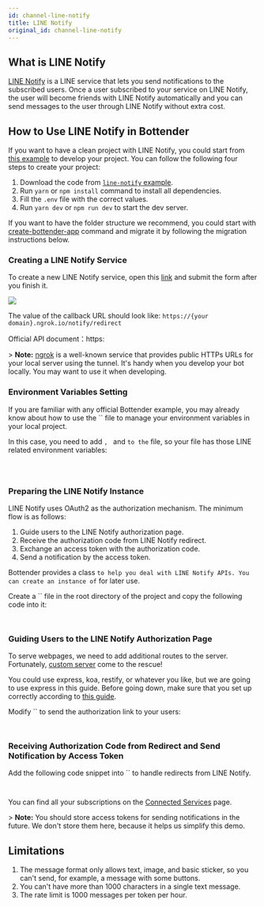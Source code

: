 ```yaml
---
id: channel-line-notify
title: LINE Notify
original_id: channel-line-notify
---
```

## What is LINE Notify

[LINE Notify](https://notify-bot.line.me) is a LINE service that lets you send notifications to the subscribed users. Once a user subscribed to your service on LINE Notify, the user will become friends with LINE Notify automatically and you can send messages to the user through LINE Notify without extra cost.

## How to Use LINE Notify in Bottender

If you want to have a clean project with LINE Notify, you could start from [this example](https://github.com/Yoctol/bottender/tree/master/examples/line-notify) to develop your project. You can follow the following four steps to create your project:

1.  Download the code from [`line-notify` example](https://github.com/Yoctol/bottender/tree/master/examples/line-notify).
2.  Run `yarn` or `npm install` command to install all dependencies.
3.  Fill the `.env` file with the correct values.
4.  Run `yarn dev` or `npm run dev` to start the dev server.

If you want to have the folder structure we recommend, you could start with [create-bottender-app](getting-started.md#create-a-new-bottender-app) command and migrate it by following the migration instructions below.

### Creating a LINE Notify Service

To create a new LINE Notify service, open this [link](https://notify-bot.line.me/my/services/new) and submit the form after you finish it.

![](https://user-images.githubusercontent.com/3382565/74317707-da4baa80-4db6-11ea-93b0-68b5e6f2c8a9.png)

The value of the callback URL should look like: `https://{your domain}.ngrok.io/notify/redirect`

Official API document：https:

&gt; **Note:** [ngrok](https://ngrok.com/) is a well-known service that provides public HTTPs URLs for your local server using the tunnel. It's handy when you develop your bot locally. You may want to use it when developing.

### Environment Variables Setting

If you are familiar with any official Bottender example, you may already know about how to use the `` file to manage your environment variables in your local project.

In this case, you need to add ``, `` and `` to the `` file, so your file has those LINE related environment variables:

```



```

### Preparing the LINE Notify Instance

LINE Notify uses OAuth2 as the authorization mechanism. The minimum flow is as follows:

1.  Guide users to the LINE Notify authorization page.
2.  Receive the authorization code from LINE Notify redirect.
3.  Exchange an access token with the authorization code.
4.  Send a notification by the access token.

Bottender provides a class `` to help you deal with LINE Notify APIs. You can create an instance of `` for later use.

Create a `` file in the root directory of the project and copy the following code into it:

```js



```

### Guiding Users to the LINE Notify Authorization Page

To serve webpages, we need to add additional routes to the server. Fortunately, [custom server](advanced-guides-custom-server.md#the-concept) come to the rescue!

You could use express, koa, restify, or whatever you like, but we are going to use express in this guide. Before going down, make sure that you set up correctly according to [this guide](advanced-guides-custom-server.md#express).

Modify `` to send the authorization link to your users:

```js



```

### Receiving Authorization Code from Redirect and Send Notification by Access Token

Add the following code snippet into `` to handle redirects from LINE Notify.

```js



```

You can find all your subscriptions on the [Connected Services](https://notify-bot.line.me/my/) page.

&gt; **Note:** You should store access tokens for sending notifications in the future. We don't store them here, because it helps us simplify this demo.

## Limitations

1.  The message format only allows text, image, and basic sticker, so you can't send, for example, a message with some buttons.
2.  You can't have more than 1000 characters in a single text message.
3.  The rate limit is 1000 messages per token per hour.
